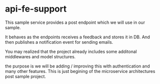 # api-fe-support
This sample service provides a post endpoint which we will use in our sample. 

It behaves as the endpoints receives a feedback and stores it in DB. And then publishes a notification event for sending emails.

You may realized that the project already includes some additonal middlewares and model structures. 

the purpose is we will be adding / improving this with authentication and many other features. 
This is just begining of the microservice architectures post sample project. 

